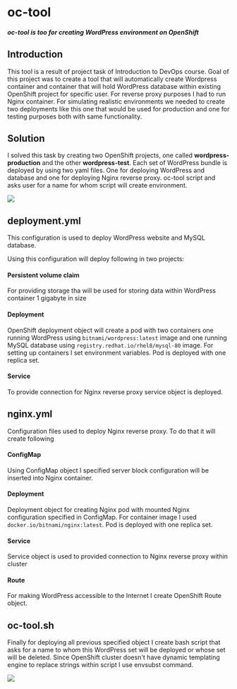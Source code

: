 
# oc-tool

  

##### oc-tool is too for creating WordPress environment on OpenShift

  

## Introduction

  

This tool is a result of project task of Introduction to DevOps course. Goal of this project was to create a tool that will automatically create Wordpress container and container that will hold WordPress database within existing OpenShift project for specific user. For reverse proxy purposes I had to run Nginx container. For simulating realistic environments we needed to create two deployments like this one that would be used for production and one for testing purposes both with same functionality.

  
  

## Solution

  

I solved this task by creating two OpenShift projects, one called **wordpress-production** and the other **wordpress-test**. Each set of WordPress bundle is deployed by using two yaml files. One for deploying WordPress and database and one for deploying Nginx reverse proxy. oc-tool script and asks user for a name for whom script will create environment.

[![](https://i.imgur.com/hDVzvpd.png)](https://i.imgur.com/hDVzvpd.png)

## deployment.yml

  

This configuration is used to deploy WordPress website and MySQL database.

Using this configuration will deploy following in two projects:

  

#### Persistent volume claim
For providing storage tha will be used for storing data within WordPress container 1 gigabyte in size

#### Deployment
OpenShift deployment object will create a pod with two containers one running WordPress using `bitnami/wordpress:latest` image and one running MySQL database using `registry.redhat.io/rhel8/mysql-80` image. For setting up containers I set environment variables. Pod is deployed with one replica set.

#### Service
To provide connection for Nginx reverse proxy service object is deployed.


## nginx.yml
Configuration files used to deploy Nginx reverse proxy. To do that it will create following

#### ConfigMap
Using ConfigMap object I specified server block configuration will be inserted into Nginx container.

#### Deployment
Deployment object for creating Nginx pod with mounted Nginx configuration specified in ConfigMap. For container image I used `docker.io/bitnami/nginx:latest`. Pod is deployed with one replica set.

#### Service
Service object is used to provided connection to Nginx reverse proxy within cluster

#### Route
For making WordPress accessible to the Internet I create OpenShift Route object.

## oc-tool.sh
Finally for deploying all previous specified object I create bash script that asks for a name to whom this WordPress set will be deployed or whose set will be deleted. Since OpenShift cluster doesn't have dynamic templating engine to replace strings within script I use envsubst command.

[![](https://i.imgur.com/L6JQSVP.png)](https://i.imgur.com/L6JQSVP.png)